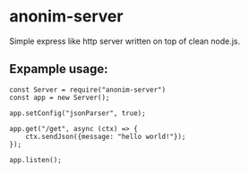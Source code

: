 # anonim-server

Simple express like http server written on top of clean node.js.

## Expample usage:

    const Server = require("anonim-server")
    const app = new Server();

    app.setConfig("jsonParser", true);

    app.get("/get", async (ctx) => {
        ctx.sendJson({message: "hello world!"});
    });

    app.listen();
